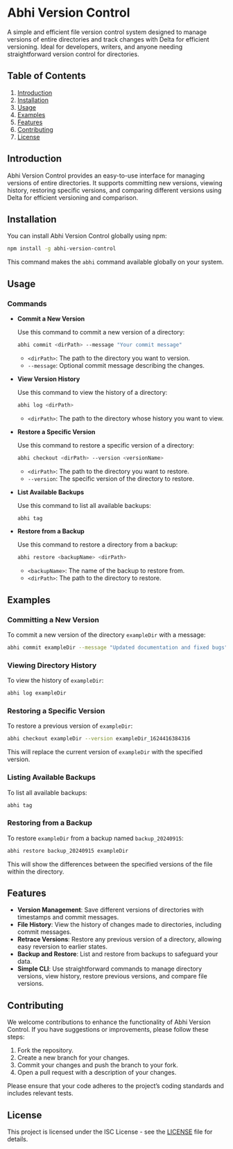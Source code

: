 
# Abhi Version Control

A simple and efficient file version control system designed to manage versions of entire directories and track changes with Delta for efficient versioning. Ideal for developers, writers, and anyone needing straightforward version control for directories.

## Table of Contents

1. [Introduction](#introduction)
2. [Installation](#installation)
3. [Usage](#usage)
4. [Examples](#examples)
5. [Features](#features)
6. [Contributing](#contributing)
7. [License](#license)

## Introduction

Abhi Version Control provides an easy-to-use interface for managing versions of entire directories. It supports committing new versions, viewing history, restoring specific versions, and comparing different versions using Delta for efficient versioning and comparison.

## Installation

You can install Abhi Version Control globally using npm:

```bash
npm install -g abhi-version-control
```

This command makes the `abhi` command available globally on your system.

## Usage

### Commands

- **Commit a New Version**

  Use this command to commit a new version of a directory:

  ```bash
  abhi commit <dirPath> --message "Your commit message"
  ```

  - `<dirPath>`: The path to the directory you want to version.
  - `--message`: Optional commit message describing the changes.

- **View Version History**

  Use this command to view the history of a directory:

  ```bash
  abhi log <dirPath>
  ```

  - `<dirPath>`: The path to the directory whose history you want to view.

- **Restore a Specific Version**

  Use this command to restore a specific version of a directory:

  ```bash
  abhi checkout <dirPath> --version <versionName>
  ```

  - `<dirPath>`: The path to the directory you want to restore.
  - `--version`: The specific version of the directory to restore.

- **List Available Backups**

  Use this command to list all available backups:

  ```bash
  abhi tag
  ```

- **Restore from a Backup**

  Use this command to restore a directory from a backup:

  ```bash
  abhi restore <backupName> <dirPath>
  ```

  - `<backupName>`: The name of the backup to restore from.
  - `<dirPath>`: The path to the directory to restore.



## Examples

### Committing a New Version

To commit a new version of the directory `exampleDir` with a message:

```bash
abhi commit exampleDir --message "Updated documentation and fixed bugs"
```

### Viewing Directory History

To view the history of `exampleDir`:

```bash
abhi log exampleDir
```

### Restoring a Specific Version

To restore a previous version of `exampleDir`:

```bash
abhi checkout exampleDir --version exampleDir_1624416384316
```

This will replace the current version of `exampleDir` with the specified version.

### Listing Available Backups

To list all available backups:

```bash
abhi tag
```

### Restoring from a Backup

To restore `exampleDir` from a backup named `backup_20240915`:

```bash
abhi restore backup_20240915 exampleDir
```



This will show the differences between the specified versions of the file within the directory.

## Features

- **Version Management**: Save different versions of directories with timestamps and commit messages.
- **File History**: View the history of changes made to directories, including commit messages.
- **Retrace Versions**: Restore any previous version of a directory, allowing easy reversion to earlier states.
- **Backup and Restore**: List and restore from backups to safeguard your data.
- **Simple CLI**: Use straightforward commands to manage directory versions, view history, restore previous versions, and compare file versions.

## Contributing

We welcome contributions to enhance the functionality of Abhi Version Control. If you have suggestions or improvements, please follow these steps:

1. Fork the repository.
2. Create a new branch for your changes.
3. Commit your changes and push the branch to your fork.
4. Open a pull request with a description of your changes.

Please ensure that your code adheres to the project’s coding standards and includes relevant tests.

## License

This project is licensed under the ISC License - see the [LICENSE](LICENSE) file for details.
```
